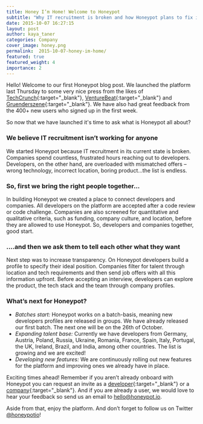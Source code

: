 ```yaml
---
title: Honey I’m Home! Welcome to Honeypot
subtitle: "Why IT recruitment is broken and how Honeypot plans to fix it"
date: 2015-10-07 16:27:15
layout: post
author: kaya_taner
categories: Company
cover_image: honey.png
permalink:  2015-10-07-honey-im-home/
featured: true
featured_weight: 4
importance: 2
---
```



Hello! Welcome to our first Honeypot blog post. We launched the platform last Thursday to some very nice press from the likes of [TechCrunch][3]{:target="_blank"}, [VentureBeat][4]{:target="_blank"} and [Gruenderszene][5]{:target="_blank"}. We have also had great feedback from the 400+ new users who signed up in the first week.

So now that we have launched it's time to ask what is Honeypot all about?

### We believe IT recruitment isn’t working for anyone
We started Honeypot because IT recruitment in its current state is broken. Companies spend countless, frustrated hours reaching out to developers. Developers, on the other hand, are overloaded with mismatched offers – wrong technology, incorrect location, boring product...the list is endless.

### So, first we bring the right people together...
In building Honeypot we created a place to connect developers and companies. All developers on the platform are accepted after a code review or code challenge. Companies are also screened for quantitative and qualitative criteria, such as funding, company culture, and location, before they are allowed to use Honeypot. So, developers and companies together,  good start.

### ....and then we ask them to tell each other what they want
Next step was to increase transparency. On Honeypot developers build a profile to specify their ideal position. Companies filter for talent through location and tech requirements and then send job offers with all this information upfront. Before accepting an interview, developers can explore the product, the tech stack and the team through company profiles.

### What’s next for Honeypot?

* *Batches start:* Honeypot works on a batch-basis, meaning new developers profiles are released in groups.  We have already released our first batch. The next one will be on the 26th of October.
* *Expanding talent base:* Currently we have developers from Germany, Austria, Poland, Russia, Ukraine, Romania, France, Spain, Italy, Portugal, the UK, Ireland, Brazil, and India, among other countries. The list is growing and we are excited!
* *Developing new features:* We are continuously rolling out new features for the platform and improving ones we already have in place.

Exciting times ahead! Remember if you aren’t already onboard with Honeypot you can request an invite as a [developer][6]{:target="_blank"} or a [company][7]{:target="_blank"}.  And if you are already a user, we would love to hear your feedback so send us an email to [hello@honeypot.io][2].

Aside from that, enjoy the platform. And don’t forget to follow us on Twitter [@honeypotio][1]!

[1]: https://twitter.com/honeypotio "Twitter"
[2]: mailto:hello@honeypot.io "Hello Honeypot"
[3]: http://techcrunch.com/2015/10/01/honeypot-wants-to-be-berlins-hired "Honeypot Wants To Be Berlin’s Hired"
[4]: http://venturebeat.com/2015/10/01/berlins-honeypot "Honeypot tries novel way to recruit skilled developers"
[5]: http://www.gruenderszene.de/allgemein/honeypot-kaya-taner-applift "Das neue Startup des AppLift-Gründers will das IT-Recruiting umkrempeln"
[6]: https://www.honeypot.io/users/sign_up?utm_source=blog "Sign-up"
[7]: https://www.honeypot.io/pages/for_employers?utm_source=blog "Companies"
